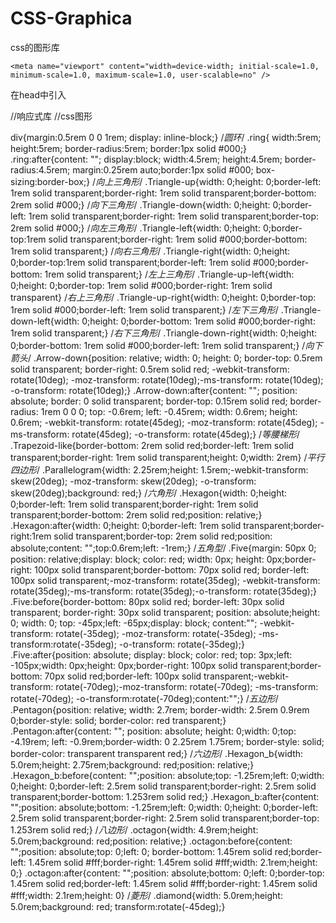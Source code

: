 # CSS-Graphica
css的图形库

	<meta name="viewport" content="width=device-width; initial-scale=1.0, minimum-scale=1.0, maximum-scale=1.0, user-scalable=no" />
  在head中引入
  <link rel="stylesheet" type="text/css" href="css/Response.css">//响应式库
  <link rel="stylesheet" type="text/css" href="css/css_library.css">//css图形
<body>
<div class="wrapper">
<div class="ring"></div><!-- 圆环 -->
<div class="Triangle-up"></div><!-- 向上三角形 -->
<div class="Triangle-down"></div><!-- 向下三角形 -->
<div class="Triangle-left"></div><!-- 向左三角形 -->
<div class="Triangle-right"></div><!-- 向右三角形 -->
<div class="Triangle-up-left"></div><!-- 左上三角形 -->
<div class="Triangle-up-right"></div><!-- 右上三角形 -->
<div class="Triangle-down-left"></div><!-- 左下三角形 -->
<div class="Triangle-down-right"></div><!-- 右下三角形 -->
<div class="Arrow-down"></div><!-- 向下箭头 -->
<div class="Trapezoid-like"></div><!-- 等腰梯形 -->
<div class="Parallelogram"></div><!-- 平行四边形 -->
<div class="Hexagon"></div><!-- 六角形 -->
<div class="Five"></div><!-- 五角型 -->
<div class="blank"></div>
<div class="Pentagon"></div><!-- 五边形 -->
<div class="blank"></div>
<div class="Hexagon_b"></div><!-- 六边形 -->
<div class="blank"></div>
<div class="octagon"></div><!-- 八边形 -->
<div class="blank"></div>
<div class="diamond"></div><!-- 菱形 -->
</div>	
</body>

div{margin:0.5rem 0 0 1rem; display: inline-block;}
/*圆环*/
.ring{ width:5rem; height:5rem; border-radius:5rem; border:1px solid #000;}
.ring:after{content: ""; display:block; width:4.5rem; height:4.5rem; border-radius:4.5rem; margin:0.25rem auto;border:1px solid #000; box-sizing:border-box;}
/*向上三角形*/
.Triangle-up{width: 0;height: 0;border-left: 1rem solid transparent;border-right: 1rem solid transparent;border-bottom: 2rem solid #000;}
/*向下三角形*/
.Triangle-down{width: 0;height: 0;border-left: 1rem solid transparent;border-right: 1rem solid transparent;border-top: 2rem solid #000;}
/*向左三角形*/
.Triangle-left{width: 0;height: 0;border-top:1rem solid transparent;border-right: 1rem solid #000;border-bottom: 1rem solid transparent;}
/*向右三角形*/
.Triangle-right{width: 0;height: 0;border-top:1rem solid transparent;border-left: 1rem solid #000;border-bottom:  1rem solid transparent;}
/*左上三角形*/
.Triangle-up-left{width: 0;height: 0;border-top: 1rem solid #000;border-right: 1rem solid transparent}
/*右上三角形*/
.Triangle-up-right{width: 0;height: 0;border-top: 1rem solid #000;border-left: 1rem solid transparent;}
/*左下三角形*/
.Triangle-down-left{width: 0;height: 0;border-bottom: 1rem solid #000;border-right: 1rem solid transparent;}
/*右下三角形*/
.Triangle-down-right{width: 0;height: 0;border-bottom: 1rem solid #000;border-left: 1rem solid transparent;}
/*向下箭头*/
.Arrow-down{position: relative; width: 0; height: 0; border-top: 0.5rem solid transparent; border-right: 0.5rem solid red; -webkit-transform: rotate(10deg); -moz-transform: rotate(10deg);-ms-transform: rotate(10deg); -o-transform: rotate(10deg);}
.Arrow-down:after{content: ""; position: absolute; border: 0 solid transparent; border-top: 0.15rem solid red; border-radius: 1rem 0 0 0; top: -0.6rem; left: -0.45rem; width: 0.6rem; height: 0.6rem; -webkit-transform: rotate(45deg); -moz-transform: rotate(45deg); -ms-transform: rotate(45deg); -o-transform: rotate(45deg);}
/*等腰梯形*/
.Trapezoid-like{border-bottom: 2rem solid red;border-left: 1rem solid transparent;border-right: 1rem solid transparent;height: 0;width: 2rem}
/*平行四边形*/
.Parallelogram{width: 2.25rem;height: 1.5rem;-webkit-transform: skew(20deg); -moz-transform: skew(20deg); -o-transform: skew(20deg);background: red;}
/*六角形*/
.Hexagon{width: 0;height: 0;border-left: 1rem solid transparent;border-right: 1rem solid transparent;border-bottom: 2rem solid red;position: relative;}
.Hexagon:after{width: 0;height: 0;border-left: 1rem solid transparent;border-right:1rem solid transparent;border-top: 2rem solid red;position: absolute;content: "";top:0.6rem;left: -1rem;}
/*五角型*/
.Five{margin: 50px 0; position: relative;display: block; color: red; width: 0px; height: 0px;border-right: 100px solid transparent;border-bottom: 70px solid red;
border-left: 100px solid transparent;-moz-transform: rotate(35deg); -webkit-transform: rotate(35deg);-ms-transform: rotate(35deg);-o-transform: rotate(35deg);}
.Five:before{border-bottom: 80px solid red; border-left: 30px solid transparent; border-right: 30px solid transparent; position: absolute;height: 0; width: 0; top: -45px;left: -65px;display: block; content:""; -webkit-transform: rotate(-35deg); -moz-transform: rotate(-35deg); -ms-transform:rotate(-35deg); -o-transform: rotate(-35deg);}
.Five:after{position: absolute; display: block; color: red; top: 3px;left: -105px;width: 0px;height: 0px;border-right: 100px solid transparent;border-bottom: 70px solid red;border-left: 100px solid transparent;-webkit-transform: rotate(-70deg);-moz-transform: rotate(-70deg); -ms-transform: rotate(-70deg); -o-transform:rotate(-70deg);content:"";}
/*五边形*/
.Pentagon{position: relative; width: 2.7rem; border-width: 2.5rem 0.9rem 0;border-style: solid; border-color: red transparent;}
.Pentagon:after{content: ""; position: absolute; height: 0;width: 0;top: -4.19rem; left: -0.9rem;border-width: 0 2.25rem 1.75rem; border-style: solid; border-color: transparent transparent red;}
/*六边形*/
.Hexagon_b{width: 5.0rem;height: 2.75rem;background: red;position: relative;}
.Hexagon_b:before{content: "";position: absolute;top: -1.25rem;left: 0;width: 0;height: 0;border-left: 2.5rem solid transparent;border-right: 2.5rem solid transparent;border-bottom: 1.253rem solid red;}
.Hexagon_b:after{content: "";position: absolute;bottom: -1.25rem;left: 0;width: 0;height: 0;border-left: 2.5rem solid transparent;border-right: 2.5rem solid transparent;border-top: 1.253rem solid red;}
/*八边形*/
.octagon{width: 4.9rem;height: 5.0rem;background: red;position: relative;}
.octagon:before{content: "";position: absolute;top: 0;left: 0;
border-bottom: 1.45rem solid red;border-left: 1.45rem solid #fff;border-right: 1.45rem solid #fff;width: 2.1rem;height: 0;}
.octagon:after{content: "";position: absolute;bottom: 0;left: 0;border-top: 1.45rem solid red;border-left: 1.45rem solid #fff;border-right: 1.45rem solid #fff;width: 2.1rem;height: 0}
/*菱形*/
.diamond{width: 5.0rem;height: 5.0rem;background: red; transform:rotate(-45deg);}
